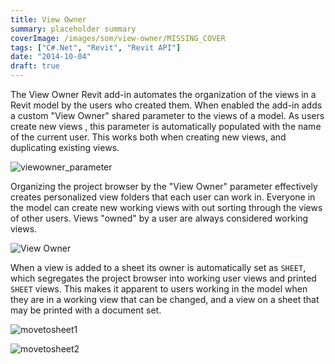 ```yaml
---
title: View Owner
summary: placeholder summary
coverImage: /images/som/view-owner/MISSING_COVER
tags: ["C#.Net", "Revit", "Revit API"]
date: "2014-10-04"
draft: true
---
```


The View Owner Revit add-in automates the organization of the views in a Revit model by the users who created them. When enabled the add-in adds a custom "View Owner" shared parameter to the views of a model. As users create new views , this parameter is automatically populated with the name of the current user. This works both when creating new views, and duplicating existing views.

![viewowner_parameter](http://www.ericanastas.com/wp-content/uploads/2014/06/viewowner_parameter.png)

Organizing the project browser by the "View Owner" parameter effectively creates personalized view folders that each user can work in. Everyone in the model can create new working views with out sorting through the views of other users. Views "owned" by a user are always considered working views.

![View Owner](/images/som/view-owner/View-Owner.png)

When a view is added to a sheet its owner is automatically set as `SHEET`, which segregates the project browser into working user views and printed `SHEET` views. This makes it apparent to users working in the model when they are in a working view that can be changed, and a view on a sheet that may be printed with a document set.

![movetosheet1](/images/som/view-owner/movetosheet1.png)

![movetosheet2](/images/som/view-owner/movetosheet2.png)
